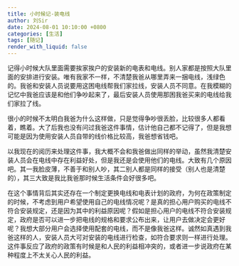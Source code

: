 ```yaml
---
title: 小时候记-装电线
author: 刘Sir
date: 2024-08-01 10:10:00 +0800
categories: [生活]
tags: [随记]
render_with_liquid: false
---  
```


记得小时候大队里面需要挨家挨户的安装新的电表和电线。别人家都是按照大队里面的安排进行安装。唯有我家不一样，不清楚我爸从哪里弄来一捆电线，浅绿色的。我爸和安装人员说要用这困电线帮我们家拉线，安装人员不同意。在我模糊的记忆中我爸应该是和他们争吵起来了，最后安装人员使用那困我爸买来的电线给我们家拉了线。

很小的时候不太明白我爸为什么这样做，只是觉得争吵很丢脸，比较很多人都看着，瞧着。大了后我也没有问过我爸这件事情，估计他自己都不记得了，但是我想可能是因为使用安装人员自带的线价格比较高，我爸想省钱吧。

以我现在的阅历来处理这件事，我大概不会和我爸做出同样的举动，虽然我清楚安装人员会在电线中存在利益好处，但是我还是会使用他们的电线。大致有几个原因吧。其一我脸皮薄，不善于和别人吵，其二别人都是同样的接受（别人也是清楚的），其三大致是我比我爸那时候生活条件会好很多吧。

在这个事情背后其实还存在一个制定更换电线和电表计划的政府，为何在政策制定的时候，不考虑到用户希望使用自己的电线情况呢？是真的担心用户购买的电线不符合安装规定，还是因为其中的利益原因呢？假如是担心用户的电线不符合安装规定，政府是否可以进一步把电线的规格和要求公布出来，让用户去做决定会更好呢？我想大部分用户会选择使用配套的电线，而不是像我爸这样。诚然如真遇到我爸这样的人，安装人员大可对安装的电线进行检查，如符合要求则一样进行处理。这件事反应了政府的政策有时候是和人民的利益相冲突的，或者进一步说政府在某种程度上不太关心人民的利益。